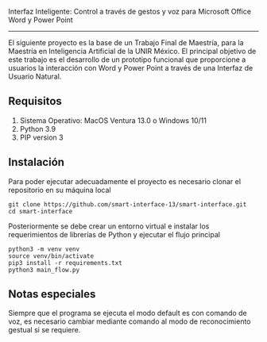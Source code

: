 Interfaz Inteligente: Control a través de gestos y voz para Microsoft Office Word y Power Point 

---

El siguiente proyecto es la base de un Trabajo Final de Maestría, para la Maestría en Inteligencia Artificial de la UNIR México.
El principal objetivo de este trabajo es el desarrollo de un prototipo funcional que proporcione a usuarios la interacción con Word y Power Point a través de una Interfaz de Usuario Natural.

## Requisitos

1. Sistema Operativo: MacOS Ventura 13.0 o Windows 10/11
2. Python 3.9
3. PIP version 3


## Instalación

Para poder ejecutar adecuadamente el proyecto es necesario clonar el repositorio en su máquina local 

```
git clone https://github.com/smart-interface-13/smart-interface.git
cd smart-interface
```

Posteriormente se debe crear un entorno virtual e instalar los requerimientos de librerías de Python y ejecutar el flujo principal

```
python3 -m venv venv
source venv/bin/activate
pip3 install -r requirements.txt
python3 main_flow.py
```

## Notas especiales

Siempre que el programa se ejecuta el modo default es con comando de voz, es necesario cambiar mediante comando al modo de reconocimiento gestual si se requiere.